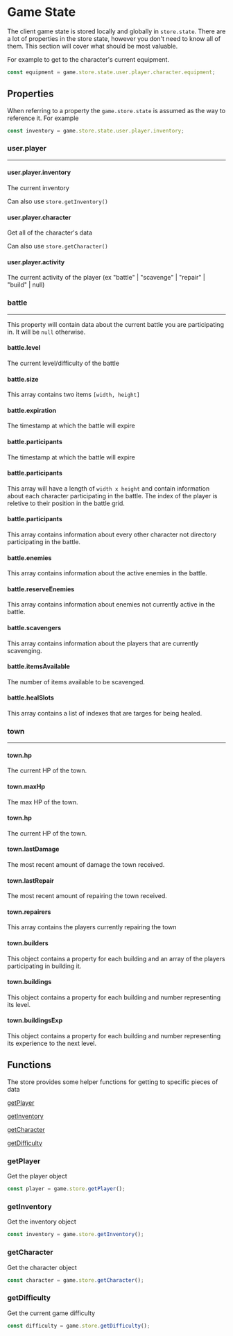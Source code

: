 # Game State

The client game state is stored locally and globally in `store.state`. There are a lot of properties in the store state, however you don't need to know all of them. This section will cover what should be most valuable.

For example to get to the character's current equipment.

```javascript
const equipment = game.store.state.user.player.character.equipment;
```

## Properties

When referring to a property the `game.store.state` is assumed as the way to reference it. For example

```javascript
const inventory = game.store.state.user.player.inventory;
```

### user.player

---

#### user.player.inventory

The current inventory

Can also use `store.getInventory()`

#### user.player.character

Get all of the character's data

Can also use `store.getCharacter()`

#### user.player.activity

The current activity of the player (ex "battle" | "scavenge" | "repair" | "build" | null)

### battle

---

This property will contain data about the current battle you are participating in. It will be `null` otherwise.

#### battle.level

The current level/difficulty of the battle

#### battle.size

This array contains two items `[width, height]`

#### battle.expiration

The timestamp at which the battle will expire

#### battle.participants

The timestamp at which the battle will expire

#### battle.participants

This array will have a length of `width x height` and contain information about each character participating in the battle. The index of the player is reletive to their position in the battle grid.

#### battle.participants

This array contains information about every other character not directory participating in the battle.

#### battle.enemies

This array contains information about the active enemies in the battle.

#### battle.reserveEnemies

This array contains information about enemies not currently active in the battle.

#### battle.scavengers

This array contains information about the players that are currently scavenging.

#### battle.itemsAvailable

The number of items available to be scavenged.

#### battle.healSlots

This array contains a list of indexes that are targes for being healed.

### town

---

#### town.hp

The current HP of the town.

#### town.maxHp

The max HP of the town.

#### town.hp

The current HP of the town.

#### town.lastDamage

The most recent amount of damage the town received.

#### town.lastRepair

The most recent amount of repairing the town received.

#### town.repairers

This array contains the players currently repairing the town

#### town.builders

This object contains a property for each building and an array of the players participating in building it.

#### town.buildings

This object contains a property for each building and number representing its level.

#### town.buildingsExp

This object contains a property for each building and number representing its experience to the next level.

## Functions

The store provides some helper functions for getting to specific pieces of data

[getPlayer](#getplayer)

[getInventory](#getinventory)

[getCharacter](#getcharacter)

[getDifficulty](#getdifficulty)

### getPlayer

Get the player object

```javascript
const player = game.store.getPlayer();
```

### getInventory

Get the inventory object

```javascript
const inventory = game.store.getInventory();
```

### getCharacter

Get the character object

```javascript
const character = game.store.getCharacter();
```

### getDifficulty

Get the current game difficulty

```javascript
const difficulty = game.store.getDifficulty();
```
